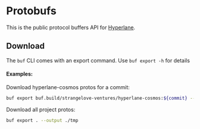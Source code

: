# Protobufs

This is the public protocol buffers API for [Hyperlane](https://github.com/strangelove-ventures/hyperlane-cosmos).

## Download

The `buf` CLI comes with an export command. Use `buf export -h` for details

#### Examples:

Download hyperlane-cosmos protos for a commit:
```bash
buf export buf.build/strangelove-ventures/hyperlane-cosmos:${commit} --output ./tmp
```

Download all project protos:
```bash
buf export . --output ./tmp
```